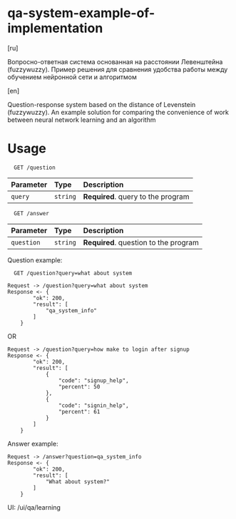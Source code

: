 
# qa-system-example-of-implementation

[ru]

Вопросно-ответная система основанная на расстоянии Левенштейна (fuzzywuzzy). Пример решения для сравнения удобства работы между обучением нейронной сети и алгоритмом

[en]

Question-response system based on the distance of Levenstein (fuzzywuzzy). An example solution for comparing the convenience of work between neural network learning and an algorithm


# Usage

```http
  GET /question
```

| Parameter | Type     | Description                |
| :-------- | :------- | :------------------------- |
| `query`   | `string` | **Required**. query to the program |


```http
  GET /answer
```

| Parameter | Type     | Description                |
| :-------- | :------- | :------------------------- |
| `question`   | `string` | **Required**. question to the program |




Question example:

```http
  GET /question?query=what about system
```

    Request -> /question?query=what about system
    Response <- {
            "ok": 200,
            "result": [
                "qa_system_info"
            ]
        }

OR 

    Request -> /question?query=how make to login after signup
    Response <- {
            "ok": 200,
            "result": [
                {
                    "code": "signup_help",
                    "percent": 50
                },
                {
                    "code": "signin_help",
                    "percent": 61
                }
            ]
        }

Answer example:

    Request -> /answer?question=qa_system_info
    Response <- {
            "ok": 200,
            "result": [
                "What about system?"
            ]
        }

UI:
    /ui/qa/learning
